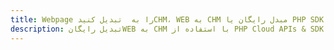 ---title: Webpage را به  تبدیل کنیدCHM، WEB به CHM مبدل رایگان یا PHP SDKdescription: تبدیل رایگانWEB به CHM با استفاده از PHP Cloud APIs & SDK همچنین اسناد PDF را در Cloud ایجاد، ویرایش و رندر کنید.---